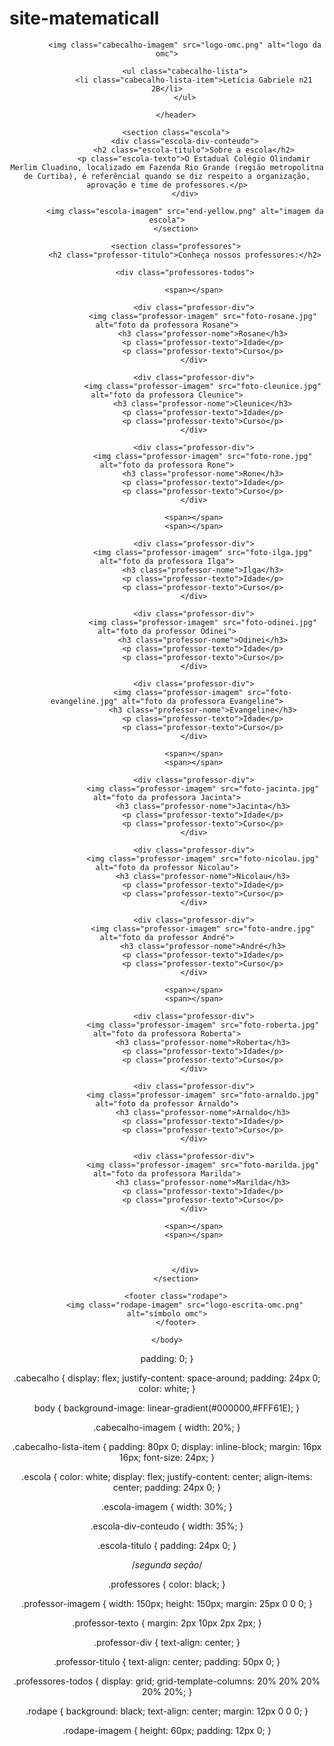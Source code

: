 # site-matematicall

<!DOCTYPE html>
<html lang="en">
<head>
	<meta charset="utf-8">
	<meta http-equiv="X-UA-Compatible" content="IE=edge">
	<meta name="viewport" content="width=device-width, initial-scale-1.0">
	<title>OMC</title>
	<link rel="stylesheet" href="style.css">
</head>
	<body>
		<header class="cabecalho">

			<img class="cabecalho-imagem" src="logo-omc.png" alt="logo da omc">

			<ul class="cabecalho-lista">
				<li class="cabecalho-lista-item">Letícia Gabriele n21 2B</li>
			</ul>

		</header>

		<section class="escola">
			<div class="escola-div-conteudo">
				<h2 class="escola-titulo">Sobre a escola</h2>
				<p class="escola-texto">O Estadual Colégio Olindamir Merlim Cluadino, localizado em Fazenda Rio Grande (região metropolitna de Curtiba), é referêncial quando se diz respeito a organização, aprovação e time de professores.</p>
			</div>

			<img class="escola-imagem" src="end-yellow.png" alt="imagem da escola">
		</section>

<!-- segunda seção professores -->

		<section class="professores">
			<h2 class="professor-titulo">Conheça nossos professores:</h2>

			<div class="professores-todos">

				<span></span>

				<div class="professor-div">
					<img class="professor-imagem" src="foto-rosane.jpg" alt="foto da professora Rosane">
					<h3 class="professor-nome">Rosane</h3>
					<p class="professor-texto">Idade</p>
					<p class="professor-texto">Curso</p>
				</div>

				<div class="professor-div">
					<img class="professor-imagem" src="foto-cleunice.jpg" alt="foto da professora Cleunice">
					<h3 class="professor-nome">Cleunice</h3>
					<p class="professor-texto">Idade</p>
					<p class="professor-texto">Curso</p>
				</div>

				<div class="professor-div">
					<img class="professor-imagem" src="foto-rone.jpg" alt="foto da professora Rone">
					<h3 class="professor-nome">Rone</h3>
					<p class="professor-texto">Idade</p>
					<p class="professor-texto">Curso</p>
				</div>

				<span></span>
				<span></span>

				<div class="professor-div">
					<img class="professor-imagem" src="foto-ilga.jpg" alt="foto da professora Ilga">
					<h3 class="professor-nome">Ilga</h3>
					<p class="professor-texto">Idade</p>
					<p class="professor-texto">Curso</p>
				</div>

				<div class="professor-div">
					<img class="professor-imagem" src="foto-odinei.jpg" alt="foto da professor Odinei">
					<h3 class="professor-nome">Odinei</h3>
					<p class="professor-texto">Idade</p>
					<p class="professor-texto">Curso</p>
				</div>

				<div class="professor-div">
					<img class="professor-imagem" src="foto-evangeline.jpg" alt="foto da professora Evangeline">
					<h3 class="professor-nome">Evangeline</h3>
					<p class="professor-texto">Idade</p>
					<p class="professor-texto">Curso</p>
				</div>

				<span></span>
				<span></span>

				<div class="professor-div">
					<img class="professor-imagem" src="foto-jacinta.jpg" alt="foto da professora Jacinta">
					<h3 class="professor-nome">Jacinta</h3>
					<p class="professor-texto">Idade</p>
					<p class="professor-texto">Curso</p>
				</div>

				<div class="professor-div">
					<img class="professor-imagem" src="foto-nicolau.jpg" alt="foto da professor Nicolau">
					<h3 class="professor-nome">Nicolau</h3>
					<p class="professor-texto">Idade</p>
					<p class="professor-texto">Curso</p>
				</div>

				<div class="professor-div">
					<img class="professor-imagem" src="foto-andre.jpg" alt="foto da professor André">
					<h3 class="professor-nome">André</h3>
					<p class="professor-texto">Idade</p>
					<p class="professor-texto">Curso</p>
				</div>

				<span></span>
				<span></span>

				<div class="professor-div">
					<img class="professor-imagem" src="foto-roberta.jpg" alt="foto da professora Roberta">
					<h3 class="professor-nome">Roberta</h3>
					<p class="professor-texto">Idade</p>
					<p class="professor-texto">Curso</p>
				</div>

				<div class="professor-div">
					<img class="professor-imagem" src="foto-arnaldo.jpg" alt="foto da professor Arnaldo">
					<h3 class="professor-nome">Arnaldo</h3>
					<p class="professor-texto">Idade</p>
					<p class="professor-texto">Curso</p>
				</div>

				<div class="professor-div">
					<img class="professor-imagem" src="foto-marilda.jpg" alt="foto da professora Marilda">
					<h3 class="professor-nome">Marilda</h3>
					<p class="professor-texto">Idade</p>
					<p class="professor-texto">Curso</p>
				</div>

				<span></span>
				<span></span>



			</div>
		</section>

		<footer class="rodape">
			<img class="rodape-imagem" src="logo-escrita-omc.png" alt="símbolo omc">
		</footer>

	</body>
</html>


padding: 0;
}

.cabecalho {
	display: flex;
	justify-content: space-around;
	padding: 24px 0;
	color: white;
}

body {
	background-image: linear-gradient(#000000,#FFF61E);
}

.cabecalho-imagem {
	width: 20%;
}

.cabecalho-lista-item {
	padding: 80px 0;
	display: inline-block;
	margin: 16px 16px;
	font-size: 24px;
}

.escola {
	color: white;
	display: flex;
	justify-content: center;
	align-items: center;
	padding: 24px 0;
}

.escola-imagem {
	width: 30%;
}

.escola-div-conteudo {
	width: 35%;
}

.escola-titulo {
	padding: 24px 0;
}

/*segunda seção*/

.professores {
	color: black;
}

.professor-imagem {
	width: 150px;
	height: 150px;
	margin: 25px 0 0 0;
}

.professor-texto {
	margin: 2px 10px 2px 2px;
}

.professor-div {
	text-align: center;
}

.professor-titulo {
	text-align: center;
	padding: 50px 0;
}

.professores-todos {
	display: grid;
	grid-template-columns: 20% 20% 20% 20% 20%;
}

.rodape {
	background: black;
	text-align: center;
	margin: 12px 0 0 0;
}

.rodape-imagem {
	height: 60px;
	padding: 12px 0;
}

